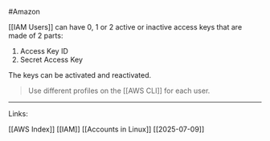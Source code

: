 #Amazon 


[[IAM Users]] can have 0, 1 or 2 active or inactive access keys that are made of 2 parts: 

1. Access Key ID
2. Secret Access Key 

The keys can be activated and reactivated. 

> Use different profiles on the [[AWS CLI]] for each user. 




---
Links:

[[AWS Index]]
[[IAM]]
[[Accounts in Linux]]
[[2025-07-09]]
